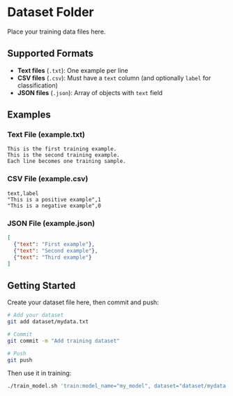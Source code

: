 # Dataset Folder

Place your training data files here.

## Supported Formats

- **Text files** (`.txt`): One example per line
- **CSV files** (`.csv`): Must have a `text` column (and optionally `label` for classification)
- **JSON files** (`.json`): Array of objects with `text` field

## Examples

### Text File (example.txt)
```
This is the first training example.
This is the second training example.
Each line becomes one training sample.
```

### CSV File (example.csv)
```csv
text,label
"This is a positive example",1
"This is a negative example",0
```

### JSON File (example.json)
```json
[
  {"text": "First example"},
  {"text": "Second example"},
  {"text": "Third example"}
]
```

## Getting Started

Create your dataset file here, then commit and push:

```bash
# Add your dataset
git add dataset/mydata.txt

# Commit
git commit -m "Add training dataset"

# Push
git push
```

Then use it in training:
```bash
./train_model.sh 'train:model_name="my_model", dataset="dataset/mydata.txt", base_model="gpt2"'
```
